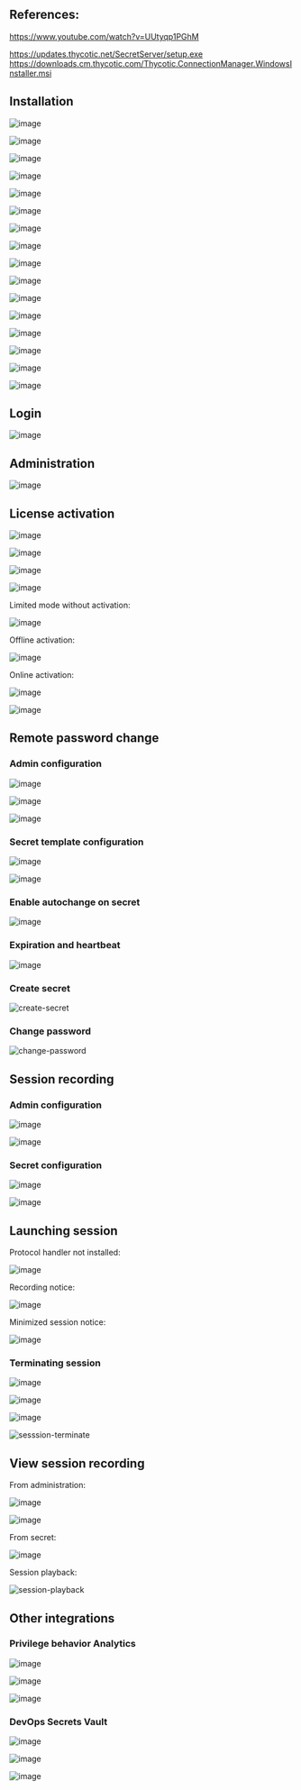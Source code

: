 ## References:

https://www.youtube.com/watch?v=UUtyqp1PGhM

https://updates.thycotic.net/SecretServer/setup.exe
https://downloads.cm.thycotic.com/Thycotic.ConnectionManager.WindowsInstaller.msi

## Installation

![image](https://github.com/joetanx/delinea-secret-server/assets/90442032/8bf06ff9-0e92-4941-9f18-83b46740ea1c)

![image](https://github.com/joetanx/delinea-secret-server/assets/90442032/f381f13b-9dee-483a-87e4-4e33a830734b)

![image](https://github.com/joetanx/delinea-secret-server/assets/90442032/ee6c3b4c-ab93-4408-86c2-daf8a96faae7)

![image](https://github.com/joetanx/delinea-secret-server/assets/90442032/e721fcec-04ee-4c6b-bceb-c6fa7ad8ffe5)

![image](https://github.com/joetanx/delinea-secret-server/assets/90442032/76bb4838-1def-4102-bc78-0b4adbc2789c)

![image](https://github.com/joetanx/delinea-secret-server/assets/90442032/910e5306-6d53-46b3-863a-51b6d1edb9c5)

![image](https://github.com/joetanx/delinea-secret-server/assets/90442032/712ebf6d-fa04-4295-963e-75202c6955d6)

![image](https://github.com/joetanx/delinea-secret-server/assets/90442032/65e1dcef-24a2-446b-b1f2-71601869f1cd)

![image](https://github.com/joetanx/delinea-secret-server/assets/90442032/d33be52d-e959-4cc6-a49b-9b28543c27b9)

![image](https://github.com/joetanx/delinea-secret-server/assets/90442032/60dcd95e-9117-478b-b0bc-c7542be43ae5)

![image](https://github.com/joetanx/delinea-secret-server/assets/90442032/0c87e369-3a5e-48aa-bab4-5aa980397a05)

![image](https://github.com/joetanx/delinea-secret-server/assets/90442032/23e437f0-9f55-4b9f-b2ee-2788181b959a)

![image](https://github.com/joetanx/delinea-secret-server/assets/90442032/bb535c24-afac-448e-b7f5-9e2c45d311bc)

![image](https://github.com/joetanx/delinea-secret-server/assets/90442032/6a5cb972-42c7-4dad-a1de-99e70830aff6)

![image](https://github.com/joetanx/delinea-secret-server/assets/90442032/ca5e4868-ab5c-48eb-a4ff-4ddb0b35c4fc)

![image](https://github.com/joetanx/delinea-secret-server/assets/90442032/acf2ee3a-7b63-47b8-8ce4-1629d16880e1)

## Login

![image](https://github.com/joetanx/delinea-secret-server/assets/90442032/2dbb639b-dd2d-4ab8-b04a-7c6ac79309fb)

## Administration

![image](https://github.com/joetanx/delinea-secret-server/assets/90442032/e557a56a-4f0c-40e0-931d-2b7be227d3a0)

## License activation

![image](https://github.com/joetanx/delinea-secret-server/assets/90442032/e3607d5d-1a19-45af-8a4d-abcada0d877a)

![image](https://github.com/joetanx/delinea-secret-server/assets/90442032/3c1a95a6-dd8f-4c9f-a4d9-882679573314)

![image](https://github.com/joetanx/delinea-secret-server/assets/90442032/6522db62-21d6-4fc9-ab92-4f85290061f1)

![image](https://github.com/joetanx/delinea-secret-server/assets/90442032/b33e0ec3-0683-424a-9ecf-f657299116fb)

Limited mode without activation:

![image](https://github.com/joetanx/delinea-secret-server/assets/90442032/e1741ccf-daf2-4498-81db-8fdbcf378d9e)

Offline activation:

![image](https://github.com/joetanx/delinea-secret-server/assets/90442032/2567b3c3-f640-4f55-b6d7-ea909d4782bf)

Online activation:

![image](https://github.com/joetanx/delinea-secret-server/assets/90442032/f8142aeb-5dfc-484a-831a-4819a746a8fd)

![image](https://github.com/joetanx/delinea-secret-server/assets/90442032/25801784-3cc4-48bc-86dd-fd5fab9b947c)

## Remote password change

### Admin configuration

![image](https://github.com/joetanx/delinea-secret-server/assets/90442032/ff58d1b2-f568-4961-a91b-f20f362c0e7f)

![image](https://github.com/joetanx/delinea-secret-server/assets/90442032/f8b107fb-0af1-44bd-b7d6-7e0d7a8e4578)

![image](https://github.com/joetanx/delinea-secret-server/assets/90442032/f35571c4-177f-4f48-8815-df5bb31887aa)

### Secret template configuration

![image](https://github.com/joetanx/delinea-secret-server/assets/90442032/55b8152c-bd8e-49aa-8280-4a7af6832cee)

![image](https://github.com/joetanx/delinea-secret-server/assets/90442032/0d9f9b25-d47a-419e-94a6-4bf525f4ec3a)

### Enable autochange on secret

![image](https://github.com/joetanx/delinea-secret-server/assets/90442032/921f21c4-7e50-428f-b9e2-20dc9658304e)

### Expiration and heartbeat

![image](https://github.com/joetanx/delinea-secret-server/assets/90442032/95350305-19b2-4e62-89ad-a37379711844)

### Create secret

![create-secret](https://github.com/joetanx/delinea-secret-server/assets/90442032/6f0f4842-cac6-4afa-8975-159ff4fdf923)

### Change password

![change-password](https://github.com/joetanx/delinea-secret-server/assets/90442032/6934e9ff-411e-4e9f-9ca3-c066c75767d4)

## Session recording

### Admin configuration

![image](https://github.com/joetanx/delinea-secret-server/assets/90442032/7f547cae-35ad-4f60-8c8b-9b907713e1d4)

![image](https://github.com/joetanx/delinea-secret-server/assets/90442032/9c2dcf45-75ef-4769-aa74-9417c71e908f)

### Secret configuration

![image](https://github.com/joetanx/delinea-secret-server/assets/90442032/7e0684bd-6b43-48f6-9e61-76eb39a0a086)

![image](https://github.com/joetanx/delinea-secret-server/assets/90442032/5a3c14a6-9c98-4be9-8b99-1245c2997f55)

## Launching session

Protocol handler not installed:

![image](https://github.com/joetanx/delinea-secret-server/assets/90442032/0f136d83-e619-49c8-b936-47da10480fb4)

Recording notice:

![image](https://github.com/joetanx/delinea-secret-server/assets/90442032/6a4569eb-5aaf-4da6-b976-e1fe4e49a9c9)

Minimized session notice:

![image](https://github.com/joetanx/delinea-secret-server/assets/90442032/388acf0c-7d71-493a-986b-0d3df1029d69)

### Terminating session

![image](https://github.com/joetanx/delinea-secret-server/assets/90442032/d5784718-75d9-43fc-904e-beb2be32b809)

![image](https://github.com/joetanx/delinea-secret-server/assets/90442032/de268dd9-f976-4e15-b307-f118c74afeae)

![image](https://github.com/joetanx/delinea-secret-server/assets/90442032/996dfd90-25df-4747-9e75-51e998c2c695)

![sesssion-terminate](https://github.com/joetanx/delinea-secret-server/assets/90442032/88cb21a3-da23-415e-86d7-d8232e75887d)

## View session recording

From administration:

![image](https://github.com/joetanx/delinea-secret-server/assets/90442032/adbd53a0-8292-4608-b807-efee93f5df16)

![image](https://github.com/joetanx/delinea-secret-server/assets/90442032/54b7e843-06be-4ab0-ba7e-dcff9c012695)

From secret:

![image](https://github.com/joetanx/delinea-secret-server/assets/90442032/e339d131-99f5-4df8-9af7-8189d9081889)

Session playback:

![session-playback](https://github.com/joetanx/delinea-secret-server/assets/90442032/eab8117c-05db-4ff3-af2e-f5e63a1e82d2)

## Other integrations

### Privilege behavior Analytics

![image](https://github.com/joetanx/delinea-secret-server/assets/90442032/52faf2a5-2f35-416c-9bee-5b3aa05990a4)

![image](https://github.com/joetanx/delinea-secret-server/assets/90442032/f8e44fa6-40a6-4d33-94b8-d68ab21204fa)

![image](https://github.com/joetanx/delinea-secret-server/assets/90442032/bda4656b-0130-4784-934d-1c4d077e218d)

### DevOps Secrets Vault

![image](https://github.com/joetanx/delinea-secret-server/assets/90442032/c26f99fb-4234-460d-8a4d-28d0d6f77a11)

![image](https://github.com/joetanx/delinea-secret-server/assets/90442032/8503002e-0799-4083-833b-50f337d034e1)

![image](https://github.com/joetanx/delinea-secret-server/assets/90442032/70211572-d294-4ff7-9aba-e07c4e1bc556)
